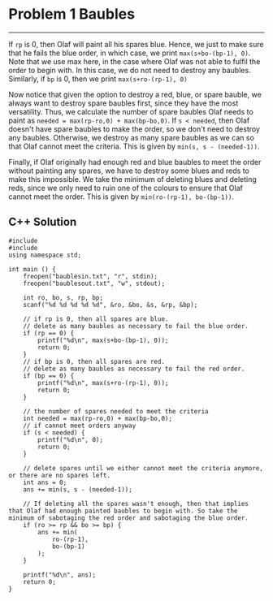 # Problem 1 Baubles

---

If `rp` is 0, then Olaf will paint all his spares blue. Hence, we just to make sure that he fails the blue order, in which case, we print `max(s+bo-(bp-1), 0)`. Note that we use max here, in the case where Olaf was not able to fulfil the order to begin with. In this case, we do not need to destroy any baubles. Similarly, if `bp` is 0, then we print `max(s+ro-(rp-1), 0)`

Now notice that given the option to destroy a red, blue, or spare bauble, we always want to destroy spare baubles first, since they have the most versatility. Thus, we calculate the number of spare baubles Olaf needs to paint as `needed = max(rp-ro,0) + max(bp-bo,0)`. If `s < needed`, then Olaf doesn't have spare baubles to make the order, so we don't need to destroy any baubles. Otherwise, we destroy as many spare baubles as we can so that Olaf cannot meet the criteria. This is given by `min(s, s - (needed-1))`.

Finally, if Olaf originally had enough red and blue baubles to meet the order without painting any spares, we have to destroy some blues and reds to make this impossible. We take the minimum of deleting blues and deleting reds, since we only need to ruin one of the colours to ensure that Olaf cannot meet the order. This is given by `min(ro-(rp-1), bo-(bp-1))`.

## C++ Solution
<pre class="line-numbers"><code class="language-c++">#include <cstdio>
#include <algorithm>
using namespace std;

int main () {
    freopen("baublesin.txt", "r", stdin);
    freopen("baublesout.txt", "w", stdout);

    int ro, bo, s, rp, bp;
    scanf("%d %d %d %d %d", &ro, &bo, &s, &rp, &bp);

    // if rp is 0, then all spares are blue.
    // delete as many baubles as necessary to fail the blue order.
    if (rp == 0) {
        printf("%d\n", max(s+bo-(bp-1), 0));
        return 0;
    }
    // if bp is 0, then all spares are red.
    // delete as many baubles as necessary to fail the red order.
    if (bp == 0) {
        printf("%d\n", max(s+ro-(rp-1), 0));
        return 0;
    }

    // the number of spares needed to meet the criteria
    int needed = max(rp-ro,0) + max(bp-bo,0);
    // if cannot meet orders anyway
    if (s < needed) {
        printf("%d\n", 0);
        return 0;
    }

    // delete spares until we either cannot meet the criteria anymore, or there are no spares left.
    int ans = 0;
    ans += min(s, s - (needed-1));

    // If deleting all the spares wasn't enough, then that implies that Olaf had enough painted baubles to begin with. So take the minimum of sabotaging the red order and sabotaging the blue order.
    if (ro >= rp && bo >= bp) {
        ans += min(
            ro-(rp-1),
            bo-(bp-1)
        );
    }

    printf("%d\n", ans);
    return 0;
}
</code></pre>
